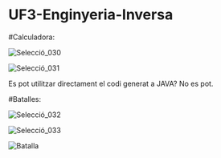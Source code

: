 # UF3-Enginyeria-Inversa
#Calculadora:

![Selecció_030](https://user-images.githubusercontent.com/113598440/234518331-53ab744c-92f5-4361-b5c2-36eeb248d1ab.png)

![Selecció_031](https://user-images.githubusercontent.com/113598440/234518849-36f806dc-4b05-491d-b00f-36cb6f150adf.png)

Es pot utilitzar directament el codi generat a JAVA?
No es pot.

#Batalles:

![Selecció_032](https://user-images.githubusercontent.com/113598440/234522435-2dbeaa9d-8108-48aa-b122-35c7b328595a.png)

![Selecció_033](https://user-images.githubusercontent.com/113598440/234522461-7803087b-f00b-4fd4-8c15-f669eed1efb6.png)

![Batalla](https://user-images.githubusercontent.com/113598440/235706568-4663a1a7-6402-48e6-8b29-f5f2c9170b97.png)
